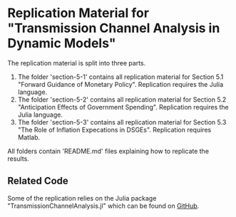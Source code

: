 # Replication Material for "Transmission Channel Analysis in Dynamic Models"

The replication material is split into three parts. 

1. The folder 'section-5-1' contains all replication material for Section 5.1
   "Forward Guidance of Monetary Policy". Replication requires the Julia language. 
2. The folder 'section-5-2' contains all replication material for Section 5.2
   "Anticipation Effects of Government Spending". Replication requires the Julia language. 
3. The folder 'section-5-3' contains all replication material for Section 5.3
   "The Role of Inflation Expecations in DSGEs". Replication requires Matlab. 

All folders contain 'README.md' files explaining how to replicate the results. 

## Related Code 
Some of the replication relies on the Julia package "TransmissionChannelAnalysis.jl" which can be found
on [GitHub](https://github.com/enweg/TransmissionChannelAnalysis.jl).
